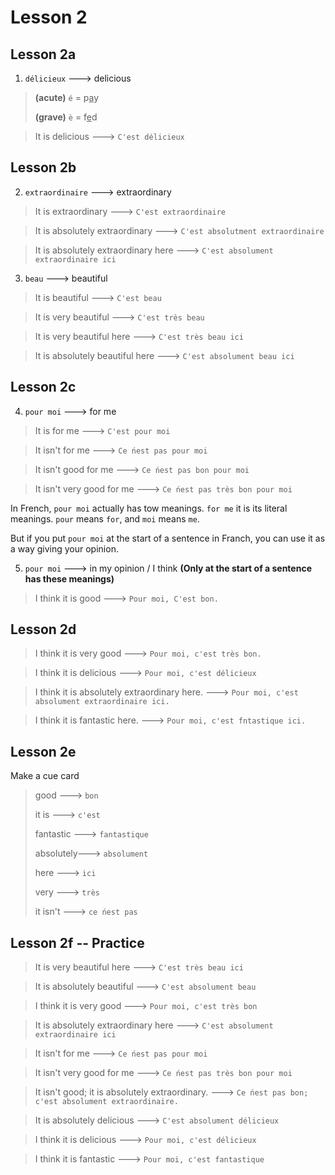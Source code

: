# Lesson 2

## Lesson 2a

1. `délicieux` ---> delicious

> **(acute)** `é` = p<u>a</u>y
>
> **(grave)** `è` = f<u>e</u>d

> It is delicious ---> `C'est délicieux` 

## Lesson 2b

2. `extraordinaire` ---> extraordinary

> It is extraordinary ---> `C'est extraordinaire`

> It is absolutely extraordinary ---> `C'est absolutment extraordinaire`

> It is absolutely extraordinary here ---> `C'est absolument extraordinaire ici`

3. `beau` ---> beautiful

> It is beautiful ---> `C'est beau`

> It is very beautiful ---> `C'est très beau`

> It is very beautiful here ---> `C'est très beau ici`

> It is absolutely beautiful here ---> `C'est absolument beau ici`

## Lesson 2c

4. `pour moi` ---> for me

> It is for me ---> `C'est pour moi`

> It isn't for me ---> `Ce ńest pas pour moi`

> It isn't good for me ---> `Ce ńest pas bon pour moi`

> It isn't very good for me ---> `Ce ńest pas très bon pour moi`

In French, `pour moi` actually has tow meanings. `for me` it is its literal meanings. `pour` means `for`, and `moi` means `me`.

But if you put `pour moi` at the start of a sentence in Franch, you can use it as a way giving your opinion.

5. `pour moi` ---> in my opinion / I think **(Only at the start of a sentence has these meanings)**

> I think it is good ---> `Pour moi, C'est bon.`

## Lesson 2d

> I think it is very good ---> `Pour moi, c'est très bon.`

> I think it is delicious ---> `Pour moi, c'est délicieux`

> I think it is absolutely extraordinary here. ---> `Pour moi, c'est absolument extraordinaire ici.`

> I think it is fantastic here. ---> `Pour moi, c'est fntastique ici.`

## Lesson 2e

Make a cue card

> good ---> `bon`
>
> it is ---> `c'est`
>
> fantastic ---> `fantastique`
>
> absolutely---> `absolument`
>
> here ---> `ici`
>
> very ---> `très`
>
> it isn't ---> `ce ńest pas`

## Lesson 2f -- Practice

> It is very beautiful here ---> `C'est très beau ici`

> It is absolutely beautiful ---> `C'est absolument beau`

> I think it is very good ---> `Pour moi, c'est très bon`

> It is absolutely extraordinary here ---> `C'est absolument extraordinaire ici`

> It isn't for me ---> `Ce ńest pas pour moi`

> It isn't very good for me ---> `Ce ńest pas très bon pour moi`

> It isn't good; it is absolutely extraordinary. ---> `Ce ńest pas bon; c'est absolument extraordinaire.`

> It is absolutely delicious ---> `C'est absolument délicieux` 

> I think it is delicious ---> `Pour moi, c'est délicieux`

> I think it is fantastic ---> `Pour moi, c'est fantastique`

